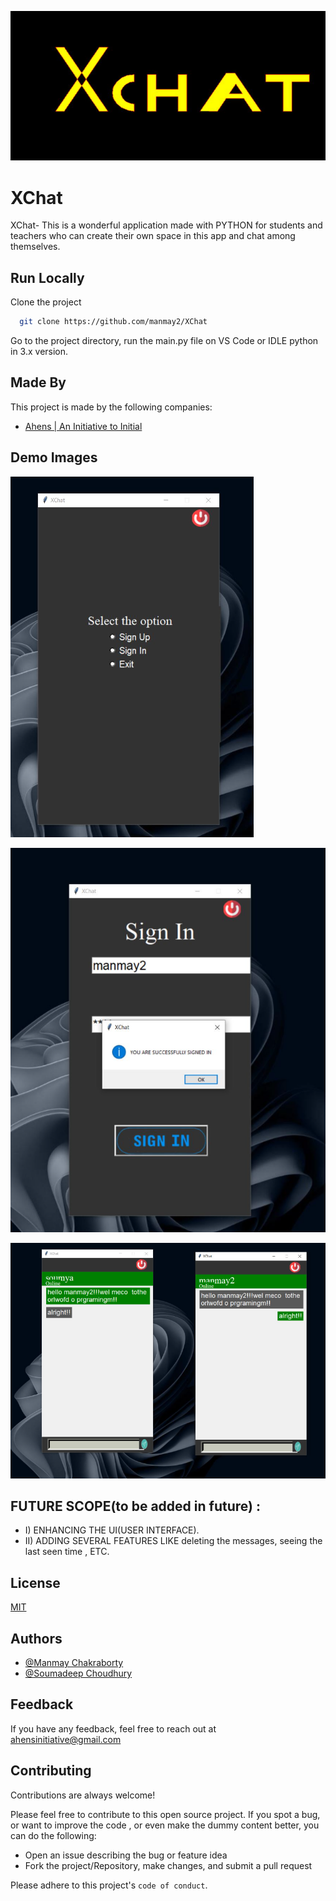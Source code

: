 <!-- ![Logo](src/images/1st.PNG) -->
<kbd>![image](src/images/1st.PNG)</kbd>



# XChat
XChat- This is a wonderful application made with PYTHON for students and teachers who can create their own space in this app and chat among themselves.


## Run Locally

Clone the project

```bash
  git clone https://github.com/manmay2/XChat
```

Go to the project directory, run the main.py file on VS Code or IDLE python in 3.x version.


 
 
## Made By

This project is made by the following companies:
- [Ahens | An Initiative to Initial](https://www.ahens.rf.gd)

## Demo Images 
<!-- ![Logo](src/images/demo3.PNG) -->
<kbd>![image](src/images/demo3.PNG)</kbd>

<!-- ![Logo](src/images/demo2.PNG) -->
<kbd>![image](src/images/demo2.PNG)</kbd>

<!-- ![Logo](src/images/demo1.PNG) -->
<kbd>![image](src/images/demo1.PNG)</kbd>

## FUTURE SCOPE(to be added in future) :
 - I) ENHANCING THE UI(USER INTERFACE).
 - II) ADDING SEVERAL FEATURES LIKE deleting the messages, seeing the last seen time , ETC.
 
 
## License

[MIT](https://choosealicense.com/licenses/mit/)


## Authors

- [@Manmay Chakraborty](https://www.github.com/manmay2)
- [@Soumadeep Choudhury](https://github.com/SoumadeepChoudhury)



## Feedback

If you have any feedback, feel free to reach out at ahensinitiative@gmail.com

## Contributing

Contributions are always welcome!

Please feel free to contribute to this open source project.
If you spot a bug, or want to improve the code , or even make the dummy content better, you can do the following:
- Open an issue describing the bug or feature idea
- Fork the project/Repository, make changes, and submit a pull request 

Please adhere to this project's `code of conduct`.

